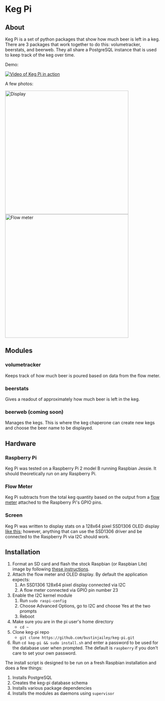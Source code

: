 # Keg Pi

## About
Keg Pi is a set of python packages that show how much beer is left in a keg.  There are 3 packages that work together to do this: volumetracker, beerstats, and beerweb.  They all share a PostgreSQL instance that is used to keep track of the keg over time.

Demo:

[![Video of Keg Pi in action](https://img.youtube.com/vi/wc_Tei4Qvvk/0.jpg)](https://www.youtube.com/watch?v=wc_Tei4Qvvk)

A few photos:
<div>
<a href="https://lh3.googleusercontent.com/jwsFJw96-5GbCwpelAvrdY0c-4yVS6sWCbtd_dmQ32JiZiAQ0czbrkCSpZDMrexRTl6HmwzO7cWPmVZ77LhIS2l_5dE6o_mS213dLrEE83luhvY1T1zRn-U5nzaSjO0-QMtU3hV1VQSiJbJJ1AUisE_50TL3iquxLcfm0RZdtFmrwaU3hXTotG03oi9-a9TRyUos3TFKaB_REhCyQkQqfCcNyTZKLEqM0pwAvONeYNaJwVBXn31lYuX2b9IwJFs6ZsgLxSQlcnCSncUzEqebLcxVp5SIVyrtHF9tZGNfM23Xtd3fj_2wKVCCpysZqR4mKt5B3YNh20EEppuzDjG4xlXExL_OvW9_1hoJca2jXyK1CqOvF9oNwtdrnoQNKlniX57IxmAevxDoGgUKIPcgcMsoy17rZv2AbfsK33nkSqIW20AEHcABeDMCpP2mhIuEEbrZUmf-yFo44MwKCiQHROz-DVMu4A6zWcqE84A_pUa4wOZObIHvyp3bO4D1ChyQBYo_jZtvbBWN9MiRjzkv0BngtixTuigW6g4N20qcu7BwJcdu14F1_GkT8edszl1pqS2RonhRXKKeot39fGD4t4Eobg=w1986-h1422-no"><img src="https://lh3.googleusercontent.com/jwsFJw96-5GbCwpelAvrdY0c-4yVS6sWCbtd_dmQ32JiZiAQ0czbrkCSpZDMrexRTl6HmwzO7cWPmVZ77LhIS2l_5dE6o_mS213dLrEE83luhvY1T1zRn-U5nzaSjO0-QMtU3hV1VQSiJbJJ1AUisE_50TL3iquxLcfm0RZdtFmrwaU3hXTotG03oi9-a9TRyUos3TFKaB_REhCyQkQqfCcNyTZKLEqM0pwAvONeYNaJwVBXn31lYuX2b9IwJFs6ZsgLxSQlcnCSncUzEqebLcxVp5SIVyrtHF9tZGNfM23Xtd3fj_2wKVCCpysZqR4mKt5B3YNh20EEppuzDjG4xlXExL_OvW9_1hoJca2jXyK1CqOvF9oNwtdrnoQNKlniX57IxmAevxDoGgUKIPcgcMsoy17rZv2AbfsK33nkSqIW20AEHcABeDMCpP2mhIuEEbrZUmf-yFo44MwKCiQHROz-DVMu4A6zWcqE84A_pUa4wOZObIHvyp3bO4D1ChyQBYo_jZtvbBWN9MiRjzkv0BngtixTuigW6g4N20qcu7BwJcdu14F1_GkT8edszl1pqS2RonhRXKKeot39fGD4t4Eobg=w1986-h1422-no" alt="Display" style="width: 400px;" width="400"/></a><a href="https://lh3.googleusercontent.com/reWQxqUDwB3qGEezPP2_HRJalTNW1RyPGGTxNUOmQDJD96Sm6vjOSMA0-Tj2oOHYXDeBOb4XH_E5bGogdUb7rA4vKeokjssZuX2C20tt8jF4_6tQ4l-Zb1731Hl8PbCV2wC0pV15h9f3qqbupyQtLigQb0aduf-OG0KCMzl-8c2DDMXUws5QRAcJmuONvmMZufBI_1T3tqTjH1dYTQGtC2_ds6X1gAIOJBge80z3yMqRYd7vo9OanjUf-aqlPEexEooS6zJTJTV4zNnWXk0ijdJGWySk9YbO0d28O_5EAkcfcosvSkcDuZi2rEp4p8dccjKCwZHYJSyePBHMu3QricsfVtR6Z4FJrvNhodfLZ6XrY5TurcXnfVN4haArBs9U8sMblRmIao6pc5geuIZIF2z5LHprIlLDi5eaT25x-ly4Kxr73KsbQbKVrbjaaaIlZ4jGzWWI-pyBe3D1Kn7sAzruFrCCVc-r4gI9yMcL5mydMZOAwxM5jKvCfUrJdpNoW9koEsKQTl8L2HfpHc_7kkw5tXfL1JATxDYRsbcnja43Di2yCeP-qUu8VpoEZeTH560j4iJgemPtynUUor0o_n8lOA=w3008-h2006-no"><img src="https://lh3.googleusercontent.com/reWQxqUDwB3qGEezPP2_HRJalTNW1RyPGGTxNUOmQDJD96Sm6vjOSMA0-Tj2oOHYXDeBOb4XH_E5bGogdUb7rA4vKeokjssZuX2C20tt8jF4_6tQ4l-Zb1731Hl8PbCV2wC0pV15h9f3qqbupyQtLigQb0aduf-OG0KCMzl-8c2DDMXUws5QRAcJmuONvmMZufBI_1T3tqTjH1dYTQGtC2_ds6X1gAIOJBge80z3yMqRYd7vo9OanjUf-aqlPEexEooS6zJTJTV4zNnWXk0ijdJGWySk9YbO0d28O_5EAkcfcosvSkcDuZi2rEp4p8dccjKCwZHYJSyePBHMu3QricsfVtR6Z4FJrvNhodfLZ6XrY5TurcXnfVN4haArBs9U8sMblRmIao6pc5geuIZIF2z5LHprIlLDi5eaT25x-ly4Kxr73KsbQbKVrbjaaaIlZ4jGzWWI-pyBe3D1Kn7sAzruFrCCVc-r4gI9yMcL5mydMZOAwxM5jKvCfUrJdpNoW9koEsKQTl8L2HfpHc_7kkw5tXfL1JATxDYRsbcnja43Di2yCeP-qUu8VpoEZeTH560j4iJgemPtynUUor0o_n8lOA=w3008-h2006-no" alt="Flow meter" style="width: 400px;" width="400"/></a></div>



## Modules 
### volumetracker
Keeps track of how much beer is poured based on data from the flow meter.

### beerstats
Gives a readout of approximately how much beer is left in the keg.
 
### beerweb (coming soon)
Manages the kegs.  This is where the keg chaperone can create new kegs and choose the beer name to be displayed.
   
## Hardware
### Raspberry Pi
Keg Pi was tested on a Raspberry Pi 2 model B running Raspbian Jessie.  It should theoretically run on any Raspberry Pi.

### Flow Meter
Keg Pi subtracts from the total keg quantity based on the output from a [flow meter](http://www.amazon.com/Liquid-Flow-Meter--Plastic-Threaded/dp/B00K0TFZN8/ref=sr_1_cc_1?s=aps&ie=UTF8&qid=1464151428&sr=1-1-catcorr&keywords=flow+meter+adafruit) attached to the Raspberry Pi's GPIO pins.

### Screen
Keg Pi was written to display stats on a 128x64 pixel SSD1306 OLED display [like this](http://www.amazon.com/Diymall-Serial-128x64-Display-Arduino/dp/B00O2KDQBE/ref=pd_sim_147_2?ie=UTF8&dpID=51GAF1wgseL&dpSrc=sims&preST=_AC_UL160_SR160%2C160_&refRID=0ZQ1QTC52PPGAVBRC4Z0); however, anything that can use the SSD1306 driver and be connected to the Raspberry Pi via I2C should work.

## Installation
1. Format an SD card and flash the stock Raspbian (or Raspbian Lite) image by following [these instructions](https://www.raspberrypi.org/documentation/installation/installing-images/README.md).
2. Attach the flow meter and OLED display.  By default the application expects:
    1. An SSD1306 128x64 pixel display connected via I2C
    2. A flow meter connected via GPIO pin number 23
3. Enable the I2C kernel module
    1. Run `sudo raspi-config`
    2. Choose Advanced Options, go to I2C and choose Yes at the two prompts
    3. Reboot
4. Make sure you are in the pi user's home directory
    - `cd ~`
5. Clone keg-pi repo
    - `git clone https://github.com/bustinjailey/keg-pi.git`
6. Run `cd keg-pi && sudo install.sh` and enter a password to be used for the database user when prompted.  The default is `raspberry` if you don't care to set your own password.

The install script is designed to be run on a fresh Raspbian installation and does a few things:

1. Installs PostgreSQL
2. Creates the keg-pi database schema
3. Installs various package dependencies
4. Installs the modules as daemons using `supervisor`

